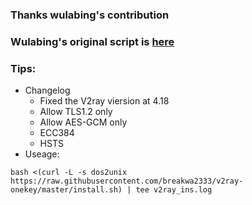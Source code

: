 ### Thanks wulabing's contribution
### Wulabing's original script is [here](https://github.com/wulabing/V2Ray_ws-tls_bash_onekey)
### Tips:
* Changelog
  * Fixed the V2ray viersion at 4.18
  * Allow TLS1.2 only
  * Allow AES-GCM only
  * ECC384
  * HSTS
* Useage:
```
bash <(curl -L -s dos2unix https://raw.githubusercontent.com/breakwa2333/v2ray-onekey/master/install.sh) | tee v2ray_ins.log
```
